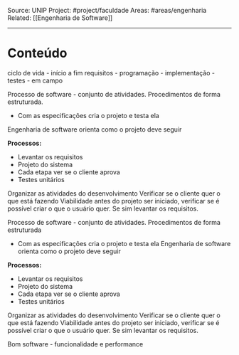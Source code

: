 Source: UNIP
Project: #project/faculdade 
Areas: #areas/engenharia
Related: [[Engenharia de Software]]

---

# Conteúdo

ciclo de vida - início a fim
requisitos - programação - implementação - testes - em campo

Processo de software - conjunto de atividades.
Procedimentos de forma estruturada.
- Com as especificações cria o projeto e testa ela

Engenharia de software orienta como o projeto deve seguir

**Processos:**
- Levantar os requisitos
- Projeto do sistema
- Cada etapa ver se o cliente aprova
- Testes unitários

Organizar as atividades do desenvolvimento
Verificar se o cliente quer o que está fazendo
Viabilidade antes do projeto ser iniciado, verificar se é possível criar o que o usuário quer. Se sim levantar os requisitos.

Processo de software - conjunto de atividades.
Procedimentos de forma estruturada

- Com as especificações cria o projeto e testa ela
Engenharia de software orienta como o projeto deve seguir

**Processos:**
- Levantar os requisitos
- Projeto do sistema
- Cada etapa ver se o cliente aprova
- Testes unitários

Organizar as atividades do desenvolvimento
Verificar se o cliente quer o que está fazendo
Viabilidade antes do projeto ser iniciado, verificar se é possível criar o que o usuário quer. Se sim levantar os requisitos.

Bom software - funcionalidade e performance